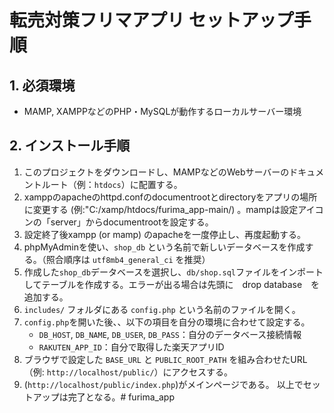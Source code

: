# 転売対策フリマアプリ セットアップ手順

## 1. 必須環境
- MAMP, XAMPPなどのPHP・MySQLが動作するローカルサーバー環境

## 2. インストール手順
1.  このプロジェクトをダウンロードし、MAMPなどのWebサーバーのドキュメントルート（例：`htdocs`）に配置する。
2.  xamppのapacheのhttpd.confのdocumentrootとdirectoryをアプリの場所に変更する (例:"C:/xamp/htdocs/furima_app-main/) 。mampは設定アイコンの「server」からdocumentrootを設定する。
3.  設定終了後xampp (or mamp) のapacheを一度停止し、再度起動する。  
4.  phpMyAdminを使い、`shop_db` という名前で新しいデータベースを作成する。（照合順序は `utf8mb4_general_ci` を推奨）
5.  作成した`shop_db`データベースを選択し、`db/shop.sql`ファイルをインポートしてテーブルを作成する。エラーが出る場合は先頭に　drop database　を追加する。　　　  
6.  `includes/` フォルダにある  `config.php` という名前のファイルを開く。  
7.  `config.php`を開いた後、、以下の項目を自分の環境に合わせて設定する。  
    - `DB_HOST`, `DB_NAME`, `DB_USER`, `DB_PASS`：自分のデータベース接続情報  
    - `RAKUTEN_APP_ID`：自分で取得した楽天アプリID　
8.  ブラウザで設定した `BASE_URL` と `PUBLIC_ROOT_PATH` を組み合わせたURL（例: `http://localhost/public/`）にアクセスする。
9. (`http://localhost/public/index.php`)がメインページである。
以上でセットアップは完了となる。# furima_app
